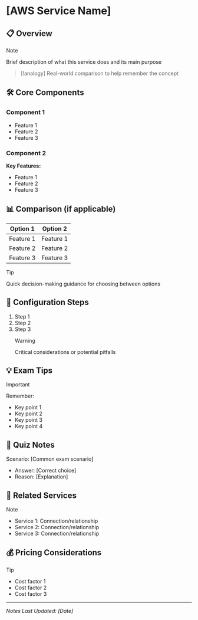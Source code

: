 
# [AWS Service Name]

## 📋 Overview
> [!note]
> Brief description of what this service does and its main purpose

> [!analogy]
> Real-world comparison to help remember the concept

## 🛠️ Core Components
### Component 1
- Feature 1
- Feature 2
- Feature 3

### Component 2
**Key Features:**
- Feature 1
- Feature 2
- Feature 3

## 📊 Comparison (if applicable)
| Option 1 | Option 2 |
| -------- | -------- |
| Feature 1 | Feature 1 |
| Feature 2 | Feature 2 |
| Feature 3 | Feature 3 |

> [!tip]
> Quick decision-making guidance for choosing between options

## 🔧 Configuration Steps
1. Step 1
2. Step 2
3. Step 3
   > [!warning]
   > Critical considerations or potential pitfalls

## 💡 Exam Tips
> [!important]
> Remember:
> - Key point 1
> - Key point 2
> - Key point 3
> - Key point 4

## 📝 Quiz Notes
Scenario: [Common exam scenario]
- Answer: [Correct choice]
- Reason: [Explanation]

## 🔄 Related Services
> [!note]
> - Service 1: Connection/relationship
> - Service 2: Connection/relationship
> - Service 3: Connection/relationship

## 💰 Pricing Considerations
> [!tip]
> - Cost factor 1
> - Cost factor 2
> - Cost factor 3

---
*Notes Last Updated: [Date]*